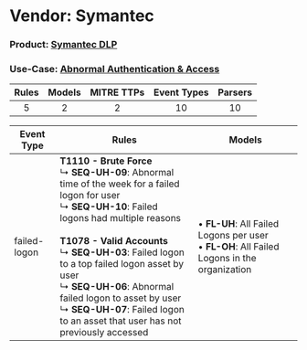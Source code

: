 Vendor: Symantec
================
### Product: [Symantec DLP](../ds_symantec_symantec_dlp.md)
### Use-Case: [Abnormal Authentication & Access](../../../../UseCases/uc_abnormal_authentication_&_access.md)

| Rules | Models | MITRE TTPs | Event Types | Parsers |
|:-----:|:------:|:----------:|:-----------:|:-------:|
|   5   |   2    |     2      |     10      |   10    |

| Event Type   | Rules                                                                                                                                                                                                                                                                                                                                                                                                                                   | Models                                                                                                |
| ------------ | --------------------------------------------------------------------------------------------------------------------------------------------------------------------------------------------------------------------------------------------------------------------------------------------------------------------------------------------------------------------------------------------------------------------------------------- | ----------------------------------------------------------------------------------------------------- |
| failed-logon | <b>T1110 - Brute Force</b><br> ↳ <b>SEQ-UH-09</b>: Abnormal time of the week for a failed logon for user<br> ↳ <b>SEQ-UH-10</b>: Failed logons had multiple reasons<br><br><b>T1078 - Valid Accounts</b><br> ↳ <b>SEQ-UH-03</b>: Failed logon to a top failed logon asset by user<br> ↳ <b>SEQ-UH-06</b>: Abnormal failed logon to asset by user<br> ↳ <b>SEQ-UH-07</b>: Failed logon to an asset that user has not previously accessed |  • <b>FL-UH</b>: All Failed Logons per user<br> • <b>FL-OH</b>: All Failed Logons in the organization |